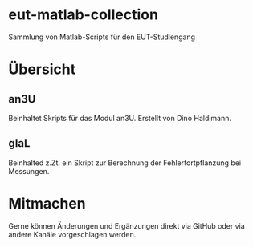 # eut-matlab-collection
Sammlung von Matlab-Scripts für den EUT-Studiengang

# Übersicht

## an3U
Beinhaltet Skripts für das Modul an3U.
Erstellt von Dino Haldimann.

## glaL
Beinhalted z.Zt. ein Skript zur Berechnung der Fehlerfortpflanzung bei Messungen.


# Mitmachen
Gerne können Änderungen und Ergänzungen direkt via GitHub oder via andere Kanäle vorgeschlagen werden.
